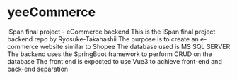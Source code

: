 # yeeCommerce
iSpan final project - eCommerce backend
This is the iSpan final project backend repo by Ryosuke-Takahashii
The purpose is to create an e-commerce website similar to Shopee
The database used is MS SQL SERVER
The backend uses the SpringBoot framework to perform CRUD on the database
The front end is expected to use Vue3 to achieve front-end and back-end separation
